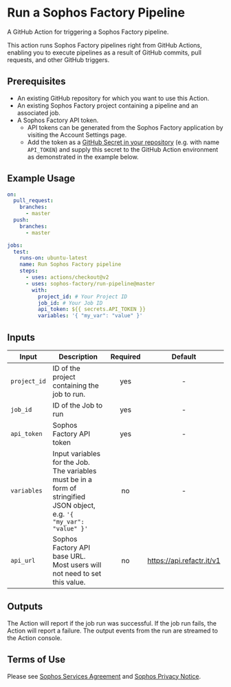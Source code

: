 # Run a Sophos Factory Pipeline

A GitHub Action for triggering a Sophos Factory pipeline.

This action runs Sophos Factory pipelines right from GitHub Actions, enabling you to execute pipelines as a result of GitHub commits, pull requests, and other GitHub triggers.

## Prerequisites

* An existing GitHub repository for which you want to use this Action.
* An existing Sophos Factory project containing a pipeline and an associated job.
* A Sophos Factory API token.
    * API tokens can be generated from the Sophos Factory application by visiting the Account Settings page.
    * Add the token as a [GitHub Secret in your repository](https://docs.github.com/en/actions/security-guides/encrypted-secrets#creating-encrypted-secrets-for-a-repository) (e.g. with name `API_TOKEN`) and supply this secret to the GitHub Action environment as demonstrated in the example below.

## Example Usage

```yaml
on:
  pull_request:
    branches:
      - master
  push:
    branches:
      - master

jobs:
  test:
    runs-on: ubuntu-latest
    name: Run Sophos Factory pipeline
    steps:
      - uses: actions/checkout@v2
      - uses: sophos-factory/run-pipeline@master
        with:
          project_id: # Your Project ID
          job_id: # Your Job ID
          api_token: ${{ secrets.API_TOKEN }}
          variables: '{ "my_var": "value" }'
```

## Inputs

Input | Description | Required | Default |
----------|-------------|:----------:|:-------:|
| `project_id` | ID of the project containing the job to run.|yes|-|
| `job_id` | ID of the Job to run | yes |-|
| `api_token` | Sophos Factory API token | yes | - |
| `variables` | Input variables for the Job. The variables must be in a form of stringified JSON object, e.g. `'{ "my_var": "value" }'` | no | - |
| `api_url` | Sophos Factory API base URL. Most users will not need to set this value. | no | https://api.refactr.it/v1 |

## Outputs

The Action will report if the job run was successful. If the job run fails, the Action will report a failure. The output events from the run are streamed to the Action console.

## Terms of Use

Please see [Sophos Services Agreement](https://www.sophos.com/en-us/legal/sophos-services-agreement.aspx) and [Sophos Privacy Notice](https://www.sophos.com/en-us/legal/sophos-group-privacy-notice.aspx).

